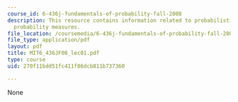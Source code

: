 ```yaml
---
course_id: 6-436j-fundamentals-of-probability-fall-2008
description: This resource contains information related to probabilistic models and
  probability measures.
file_location: /coursemedia/6-436j-fundamentals-of-probability-fall-2008/270f11bdd51fc411f86dcb811b737360_MIT6_436JF08_lec01.pdf
file_type: application/pdf
layout: pdf
title: MIT6_436JF08_lec01.pdf
type: course
uid: 270f11bdd51fc411f86dcb811b737360

---
```

None